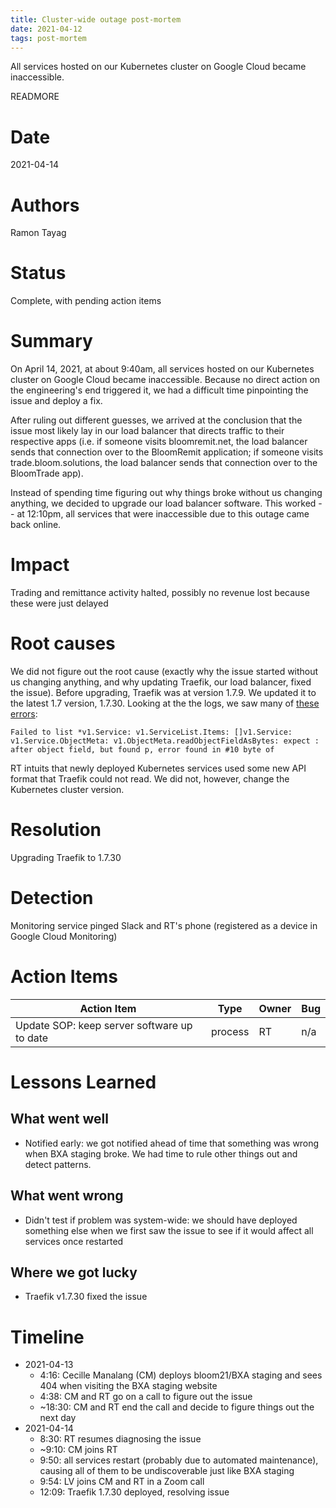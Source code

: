 ```yaml
---
title: Cluster-wide outage post-mortem
date: 2021-04-12
tags: post-mortem
---
```


All services hosted on our Kubernetes cluster on Google Cloud became inaccessible.

READMORE

# Date
2021-04-14

# Authors
Ramon Tayag

# Status
Complete, with pending action items

# Summary
On April 14, 2021, at about 9:40am, all services hosted on our Kubernetes cluster on Google Cloud became inaccessible. Because no direct action on the engineering's end triggered it, we had a difficult time pinpointing the issue and deploy a fix.

After ruling out different guesses, we arrived at the conclusion that the issue most likely lay in our load balancer that directs traffic to their respective apps (i.e. if someone visits bloomremit.net, the load balancer sends that connection over to the BloomRemit application; if someone visits trade.bloom.solutions, the load balancer sends that connection over to the BloomTrade app).

Instead of spending time figuring out why things broke without us changing anything, we decided to upgrade our load balancer software. This worked -- at 12:10pm, all services that were inaccessible due to this outage came back online.

# Impact
Trading and remittance activity halted, possibly no revenue lost because these were just delayed

# Root causes
We did not figure out the root cause (exactly why the issue started without us changing anything, and why updating Traefik, our load balancer, fixed the issue). Before upgrading, Traefik was at version 1.7.9. We updated it to the latest 1.7 version, 1.7.30. Looking at the the logs, we saw many of [these errors](https://console.cloud.google.com/logs/query;cursorTimestamp=2021-04-14T03:12:54.520817Z;query=resource.type%3D%22k8s_container%22%20resource.labels.cluster_name%3D%22bloom-general%22%20resource.labels.namespace_name%3D%22kube-system%22%20resource.labels.container_name%3D%22lb-traefik%22%0Atimestamp%3D%222021-04-14T03:12:53.515318Z%22%0AinsertId%3D%224gesh6fv4xtw1%22;timeRange=2021-04-14T03:12:57.842Z%2F2021-04-14T03:12:57.842Z--PT1H?project=bloom-general):

```
Failed to list *v1.Service: v1.ServiceList.Items: []v1.Service: v1.Service.ObjectMeta: v1.ObjectMeta.readObjectFieldAsBytes: expect : after object field, but found p, error found in #10 byte of
```

RT intuits that newly deployed Kubernetes services used some new API format that Traefik could not read. We did not, however, change the Kubernetes cluster version.

# Resolution
Upgrading Traefik to 1.7.30

# Detection
Monitoring service pinged Slack and RT's phone (registered as a device in Google Cloud Monitoring)

# Action Items
| Action Item                                 | Type    | Owner | Bug |
|---------------------------------------------|---------|-------|-----|
| Update SOP: keep server software up to date | process | RT    | n/a |

# Lessons Learned
## What went well
- Notified early: we got notified ahead of time that something was wrong when BXA staging broke. We had time to rule other things out and detect patterns.

## What went wrong
- Didn't test if problem was system-wide: we should have deployed something else when we first saw the issue to see if it would affect all services once restarted

## Where we got lucky
- Traefik v1.7.30 fixed the issue

# Timeline
- 2021-04-13
  - 4:16: Cecille Manalang (CM) deploys bloom21/BXA staging and sees 404 when visiting the BXA staging website
  - 4:38: CM and RT go on a call to figure out the issue
  - ~18:30: CM and RT end the call and decide to figure things out the next day
- 2021-04-14
  - 8:30: RT resumes diagnosing the issue
  - ~9:10: CM joins RT
  - 9:50: all services restart (probably due to automated maintenance), causing all of them to be undiscoverable just like BXA staging
  - 9:54: LV joins CM and RT in a Zoom call
  - 12:09: Traefik 1.7.30 deployed, resolving issue
